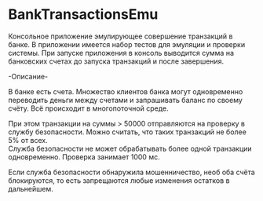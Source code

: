# BankTransactionsEmu
Консольное приложение эмулирующее совершение транзакций в банке. В приложении имеется набор тестов для эмуляции и проверки системы. 
При запуске приложения в консоль выводится сумма на банковских счетах до запуска транзакций и после завершения.

-Описание-

В банке есть счета. Множество клиентов банка могут одновременно переводить деньги между счетами и запрашивать баланс по своему счёту. Всё происходит в многопоточной среде.
                                         
При этом транзакции на суммы > 50000 отправляются на проверку в службу безопасности. Можно считать, что таких транзакций не более 5% от всех.                                        
Служба безопасности не может обрабатывать более одной транзакции одновременно. Проверка занимает 1000 мс.
                                         
Если служба безопасности обнаружила мошенничество, необ оба счёта блокируются, то есть запрещаются любые изменения остатков в дальнейшем.
 
